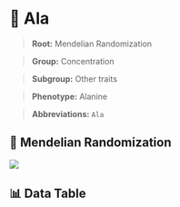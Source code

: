 # 🧪 Ala

> **Root:** Mendelian Randomization

> **Group:** Concentration  

> **Subgroup:** Other traits

> **Phenotype:** Alanine  

> **Abbreviations:** `Ala`

## 🧬 Mendelian Randomization  

<img src="/MR/Figures/Inverse/Ala.png"/>


## 📊 Data Table


<CsvTableMRI src="/public/MR/Data/Inverse/Ala.csv"/>
